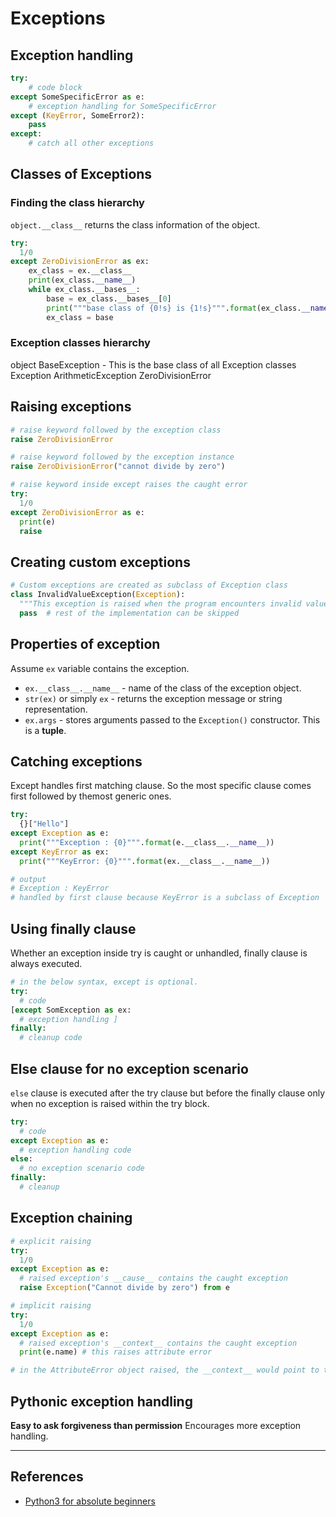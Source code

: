 # Exceptions

## Exception handling

```Python
try:
    # code block
except SomeSpecificError as e:
    # exception handling for SomeSpecificError
except (KeyError, SomeError2):
    pass
except:
    # catch all other exceptions
```

## Classes of Exceptions

### Finding the class hierarchy

`object.__class__` returns the class information of the object.

```Python
try:
  1/0
except ZeroDivisionError as ex:
    ex_class = ex.__class__
    print(ex_class.__name__)
    while ex_class.__bases__:
        base = ex_class.__bases__[0]
        print("""base class of {0!s} is {1!s}""".format(ex_class.__name__, base.__name__))
        ex_class = base
```

### Exception classes hierarchy

object
  BaseException - This is the base class of all Exception classes
    Exception
      ArithmeticException
        ZeroDivisionError

## Raising exceptions

```Python
# raise keyword followed by the exception class
raise ZeroDivisionError

# raise keyword followed by the exception instance
raise ZeroDivisionError("cannot divide by zero")

# raise keyword inside except raises the caught error
try:
  1/0
except ZeroDivisionError as e:
  print(e)
  raise
```

## Creating custom exceptions

```Python
# Custom exceptions are created as subclass of Exception class
class InvalidValueException(Exception):
  """This exception is raised when the program encounters invalid value for a integer variable"""
  pass  # rest of the implementation can be skipped
```

## Properties of exception

Assume `ex` variable contains the exception.

* `ex.__class__.__name__` - name of the class of the exception object.
* `str(ex)` or simply `ex` - returns the exception message or string representation.
* `ex.args` - stores arguments passed to the `Exception()` constructor. This is a **tuple**.

## Catching exceptions

Except handles first matching clause. So the most specific clause comes first followed by themost generic ones.

```Python
try:
  {}["Hello"]
except Exception as e:
  print("""Exception : {0}""".format(e.__class__.__name__))
except KeyError as ex:
  print("""KeyError: {0}""".format(ex.__class__.__name__))

# output
# Exception : KeyError
# handled by first clause because KeyError is a subclass of Exception
```

## Using finally clause

Whether an exception inside try is caught or unhandled, finally clause is always executed.

```Python
# in the below syntax, except is optional.
try:
  # code
[except SomException as ex:
  # exception handling ]
finally:
  # cleanup code
```

## Else clause for no exception scenario

`else` clause is executed after the try clause but before the finally clause only when no exception is raised within the try block.

```Python
try:
  # code
except Exception as e:
  # exception handling code
else:
  # no exception scenario code
finally:
  # cleanup
```

## Exception chaining

```Python
# explicit raising
try:
  1/0
except Exception as e:
  # raised exception's __cause__ contains the caught exception
  raise Exception("Cannot divide by zero") from e

# implicit raising
try:
  1/0
except Exception as e:
  # raised exception's __context__ contains the caught exception
  print(e.name) # this raises attribute error

# in the AttributeError object raised, the __context__ would point to the ZeroDivisionError.
```

## Pythonic exception handling

**Easy to ask forgiveness than permission**
Encourages more exception handling.

---

## References

* [Python3 for absolute beginners](https://www.amazon.in/Python-Absolute-Beginners-Tim-Hall/dp/1430216328)
